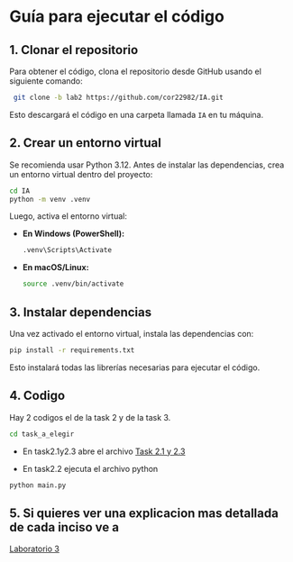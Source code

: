 # Guía para ejecutar el código

## 1. Clonar el repositorio

Para obtener el código, clona el repositorio desde GitHub usando el siguiente comando:

```sh
 git clone -b lab2 https://github.com/cor22982/IA.git
```

Esto descargará el código en una carpeta llamada `IA` en tu máquina.

## 2. Crear un entorno virtual

Se recomienda usar Python 3.12. Antes de instalar las dependencias, crea un entorno virtual dentro del proyecto:

```sh
cd IA
python -m venv .venv
```

Luego, activa el entorno virtual:

- **En Windows (PowerShell):**
  ```sh
  .venv\Scripts\Activate
  ```
- **En macOS/Linux:**
  ```sh
  source .venv/bin/activate
  ```

## 3. Instalar dependencias

Una vez activado el entorno virtual, instala las dependencias con:

```sh
pip install -r requirements.txt
```

Esto instalará todas las librerías necesarias para ejecutar el código.

## 4. Codigo

Hay 2 codigos el de la task 2 y de la task 3. 

```sh
cd task_a_elegir
```
- En task2.1y2.3 abre el archivo
[Task 2.1 y 2.3](./task2.1y2.3/Lab3.ipynb)

- En task2.2 ejecuta el archivo python

```python
python main.py
```
## 5. Si quieres ver una explicacion mas detallada de cada inciso ve a 

[Laboratorio 3](./Laboratorio3.ipynb)